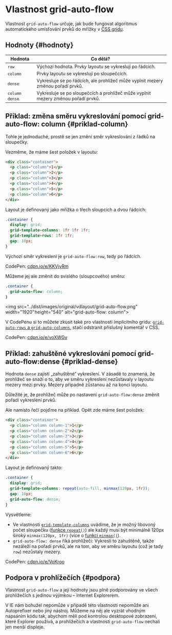 # Vlastnost grid-auto-flow

Vlastnost `grid-auto-flow` určuje, jak bude fungovat algoritmus automatického umísťování prvků do mřížky v [CSS gridu](css-grid.md).

## Hodnoty {#hodnoty}

| Hodnota                    | Co dělá?           | 
|----------------------------|--------------------|
| `row`     | Výchozí hodnota. Prvky layoutu se vykreslují po řádcích. |
| `column`  | Prvky layoutu se vykreslují po sloupečcích. |
| `dense`   | Vykresluje se po řádcích, ale prohlížeč může vyplnit mezery změnou pořadí prvků. |
| `column dense`   | Vykresluje se po sloupečcích a prohlížeč může vyplnit mezery změnou pořadí prvků. |

## Příklad: změna směru vykreslování pomocí grid-auto-flow: column {#priklad-column}

Tohle je jednoduché, prostě se jen změní směr vykreslování z řádků na sloupečky.

Vezměme, že máme šest položek v layoutu:

```html
<div class="container">
  <p class="column">1</p>
  <p class="column">2</p>
  <p class="column">3</p>
  <p class="column">4</p>
  <p class="column">5</p>
  <p class="column">6</p>
</div>
```

Layout je definovaný jako mřížka o třech sloupcích a dvou řádcích:

```css
.container {
  display: grid;
  grid-template-columns: 1fr 1fr 1fr;
  grid-template-rows: 1fr 1fr;
  gap: 10px;
}
```

Výchozí směr vykreslení je `grid-auto-flow:row`, tedy po řádcích.

CodePen: [cdpn.io/e/KKVjvRm](https://codepen.io/machal/pen/KKVjvRm?editors=1100)

Můžeme jej ale změnit do svislého (sloupcového) směru:

```css
.container {
  grid-auto-flow: column;
}
```

<img src="../dist/images/original/vdlayout/grid-auto-flow.png" width="1920" height="540"  alt="grid-auto-flow: column">

V CodePenu si to můžete zkusit také pro vlastnosti implicitního gridu: [`grid-auto-rows` a `grid-auto-columns`](css-grid-auto-rows-columns.md), stačí odstranit příslušný komentář v CSS.

CodePen: [cdpn.io/e/voXWGv](https://codepen.io/machal/pen/voXWGv?editors=1100)

## Příklad: zahuštěné vykreslování pomocí grid-auto-flow:dense {#priklad-dense}

Hodnota `dense` zajistí „zahuštěné“ vykreslení. V zásadě to znamená, že prohlížeč se snaží o to, aby ve směru vykreslení nezůstavaly v layoutu mezery mezi prvky. Mezery případně zůstanou až na konci layoutu.

Důležité je, že prohlížeč může po nastavení `grid-auto-flow:dense` změnit pořadí vykreslení prvků.

Ale namísto řečí pojďme na příklad. Opět zde máme šest položek:

```html
<div class="container">
  <p class="column column-1">1</p>
  <p class="column column-2">2</p>
  <p class="column column-3">3</p>
  <p class="column column-4">4</p>
  <p class="column column-5">5</p>
  <p class="column column-6">6</p>
</div>
```

Layout je definovaný takto:

```css
.container {
  display: grid;
  grid-template-columns: repeat(auto-fill, minmax(120px, 1fr));
  gap: 10px;
  grid-auto-flow: dense;  
}
```

Vysvětleme:

- Ve vlastnosti [`grid-template-columns`](css-grid-template-rows-columns.md) uvádíme, že je možný libovoný počet sloupečku ([funkce `repeat()`](css-repeat.md)) ale každý musí být minimálně 120px široký `minmax(120px, 1fr)` (více o [funkci `minmax()`](css-minmax.md)).
- `grid-auto-flow: dense` říká prohlížeči: Vykresli to zahuštěně, takže nezáleží na pořadí prvků, ale na tom, aby ve směru layoutu (což je tady `row`) nezůstaly mezery.

<!-- TODO obrázek porovnání breakpointů bez dense a s ním https://codepen.io/machal/pen/VoKroo?editors=1100 -->

CodePen: [cdpn.io/e/VoKroo](https://codepen.io/machal/pen/VoKroo?editors=1100)

## Podpora v prohlížečích {#podpora}

Vlastnost `grid-auto-flow` a její hodnoty jsou plně podporovány ve všech prohlížečích s jedinou výjimkou – Internet Explorerem.

V IE nám bohužel nepomůže v případě této vlastnosti nepomůže ani Autoprefixer nebo jiný nástroj. Můžeme na něj ale vyzrát vhodným napsáním kódu tak, abychom měli pod kontrolou desktopové zobrazení, které Explorer používá, a prohlížečích a vlastnosti `grid-auto-flow` nechali jen menší displeje.
